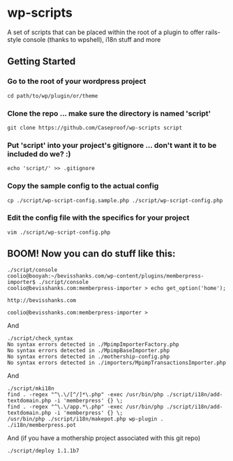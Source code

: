 wp-scripts
==========

A set of scripts that can be placed within the root of a plugin to offer rails-style console (thanks to wpshell), i18n stuff and more

## Getting Started

### Go to the root of your wordpress project

```
cd path/to/wp/plugin/or/theme
```
### Clone the repo ... make sure the directory is named 'script'

```
git clone https://github.com/Caseproof/wp-scripts script
```

### Put 'script' into your project's gitignore ... don't want it to be included do we? :)

```
echo 'script/' >> .gitignore
```

### Copy the sample config to the actual config

```
cp ./script/wp-script-config.sample.php ./script/wp-script-config.php
```

### Edit the config file with the specifics for your project

```
vim ./script/wp-script-config.php
```

## BOOM! Now you can do stuff like this:

```
./script/console
coolio@booyah:~/bevisshanks.com/wp-content/plugins/memberpress-importer$ ./script/console
coolio@bevisshanks.com:memberpress-importer > echo get_option('home');

http://bevisshanks.com

coolio@bevisshanks.com:memberpress-importer > 
```

And

```
./script/check_syntax
No syntax errors detected in ./MpimpImporterFactory.php
No syntax errors detected in ./MpimpBaseImporter.php
No syntax errors detected in ./mothership-config.php
No syntax errors detected in ./importers/MpimpTransactionsImporter.php
```

And

```
./script/mki18n
find . -regex "^\.\/[^/]*\.php" -exec /usr/bin/php ./script/i18n/add-textdomain.php -i 'memberpress' {} \;
find . -regex "^\.\/app.*\.php" -exec /usr/bin/php ./script/i18n/add-textdomain.php -i 'memberpress' {} \;
/usr/bin/php ./script/i18n/makepot.php wp-plugin . ./i18n/memberpress.pot
```
And (if you have a mothership project associated with this git repo)

```
./script/deploy 1.1.1b7
```





